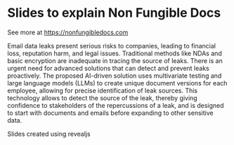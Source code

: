 # Slides to explain Non Fungible Docs

See more at https://nonfungibledocs.com

Email data leaks present serious risks to companies, leading to financial loss, reputation harm, and legal issues. Traditional methods like NDAs and basic encryption are inadequate in tracing the source of leaks. There is an urgent need for advanced solutions that can detect and prevent leaks proactively. The proposed AI-driven solution uses multivariate testing and large language models (LLMs) to create unique document versions for each employee, allowing for precise identification of leak sources. This technology allows to detect the source of the leak, thereby giving confidence to stakeholders of the repercussions of a leak, and is designed to start with documents and emails before expanding to other sensitive data.

Slides created using revealjs
